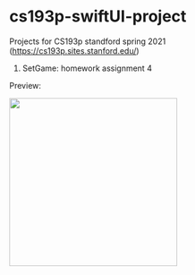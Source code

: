 # cs193p-swiftUI-project
Projects for CS193p standford spring 2021 (https://cs193p.sites.stanford.edu/)

1. SetGame: homework assignment 4 


Preview: 

<p float="left">
  <img src="https://user-images.githubusercontent.com/103103372/161927616-cbe1f5ba-f05e-4130-8692-d3aff0d323b7.png" width="300" />
  
  
  
</p>
